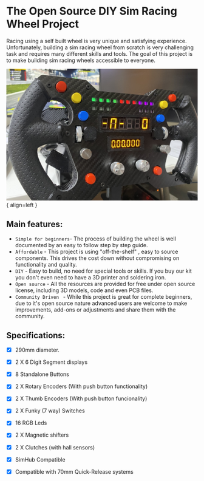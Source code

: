 # The Open Source DIY Sim Racing Wheel Project

Racing using a self built wheel is very unique and satisfying experience.
Unfortunately, building a sim racing wheel from scratch is very challenging task and requires many different skills and tools.
The goal of this project is to make building sim racing wheels accessible to everyone.

![Image title](assets/img-wheel.jpg){ align=left }

## Main features:

* `Simple for beginners`- The process of  building the wheel is well documented by an easy to follow step by step guide.
* `Affordable` - This project is using "off-the-shelf" , easy to source components.
This drives the cost down without compromising on functionality and quality.
* `DIY` - Easy to build, no need for special tools or skills. If you buy our kit you don't even need to have a 3D printer and soldering iron.
* `Open source` - All the resources are provided for free under open source license, including 3D models, code and even PCB files.
* `Community Driven ` - While this project is great for complete beginners, due to it's open source nature advanced users are welcome to make improvements, add-ons or adjustments and share them with the community. 

## Specifications:

- [x] 290mm diameter.
- [x] 2 X 6 Digit Segment displays
- [x] 8 Standalone Buttons
- [x] 2 X Rotary Encoders (With push button functionality)
- [x] 2 X Thumb Encoders  (With push button funcionality)
- [x] 2 X Funky (7 way)  Switches
- [x] 16 RGB Leds
- [x] 2 X Magnetic shifters
- [x] 2 X Clutches (with hall sensors)
- [x] SimHub Compatible
- [x] Compatible with 70mm Quick-Release systems

